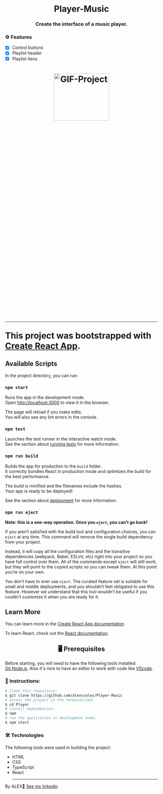 <h1 align='center'>Player-Music</h1>

<h3 align='center'>Create the interface of a music player.</h3>

<h4 align='center'README project 🚀</h4>
  
### ⚙ Features
- [x] Control buttons
- [x] Playlist header
- [x] Playlist itens

<h1 align="center">
  <img height="20%" width="60%" alt="GIF-Project"  src=""/>
<h1/>
  <hr>

This project was bootstrapped with [Create React App](https://github.com/facebook/create-react-app).

## Available Scripts

In the project directory, you can run:

### `npm start`

Runs the app in the development mode.\
Open [http://localhost:3000](http://localhost:3000) to view it in the browser.

The page will reload if you make edits.\
You will also see any lint errors in the console.

### `npm test`

Launches the test runner in the interactive watch mode.\
See the section about [running tests](https://facebook.github.io/create-react-app/docs/running-tests) for more information.

### `npm run build`

Builds the app for production to the `build` folder.\
It correctly bundles React in production mode and optimizes the build for the best performance.

The build is minified and the filenames include the hashes.\
Your app is ready to be deployed!

See the section about [deployment](https://facebook.github.io/create-react-app/docs/deployment) for more information.

### `npm run eject`

**Note: this is a one-way operation. Once you `eject`, you can’t go back!**

If you aren’t satisfied with the build tool and configuration choices, you can `eject` at any time. This command will remove the single build dependency from your project.

Instead, it will copy all the configuration files and the transitive dependencies (webpack, Babel, ESLint, etc) right into your project so you have full control over them. All of the commands except `eject` will still work, but they will point to the copied scripts so you can tweak them. At this point you’re on your own.

You don’t have to ever use `eject`. The curated feature set is suitable for small and middle deployments, and you shouldn’t feel obligated to use this feature. However we understand that this tool wouldn’t be useful if you couldn’t customize it when you are ready for it.

## Learn More

You can learn more in the [Create React App documentation](https://facebook.github.io/create-react-app/docs/getting-started).

To learn React, check out the [React documentation](https://reactjs.org/).
  
  <h2 align='center'>🖥️ Prerequisites</h2>
  <p>Before starting, you will need to have the following tools installed: <a href='https://git-scm.com/downloads'>Git<a>,<a href='https://nodejs.org/en/'>Node.js<a>. Also it's nice to have an editor to work with code like <a href='https://code.visualstudio.com/download'>VScode<a/>.</p>
    
 ### 📖 Instructions:
    
 ```bash
 # Clone this repository:
 $ git clone https://github.com/alexcsales/Player-Music
 # access the project in the terminal/cmd:
 $ cd Player
 # install dependencies:
 $ npm
 # run the application in development mode:
 $ npm start
 ```
    
 ### 🛠 Technologies
 The following tools were used in building the project:
   - HTML<br>
   - CSS<br>
   - TypeScript<br>
   - React
    <hr>
    
  <p>By ALEX🤘 <a href='https://www.linkedin.com/in/alexsales-dev/'>See my linkedin<a></p>


